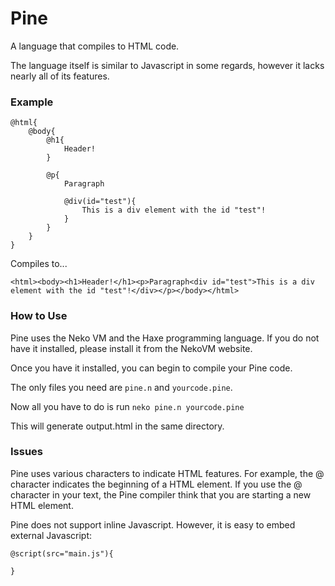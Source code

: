 # Pine
A language that compiles to HTML code.

The language itself is similar to Javascript in some regards, however it lacks nearly all of its features.

### Example

```
@html{
    @body{
        @h1{
            Header!
        }
        
        @p{
            Paragraph
            
            @div(id="test"){
                This is a div element with the id "test"!
            }
        }
    }
}
```

Compiles to...

```
<html><body><h1>Header!</h1><p>Paragraph<div id="test">This is a div element with the id "test"!</div></p></body></html>
```

### How to Use

Pine uses the Neko VM and the Haxe programming language. If you do not have it installed, please install it from the NekoVM website.

Once you have it installed, you can begin to compile your Pine code.

The only files you need are `pine.n` and `yourcode.pine`.

Now all you have to do is run `neko pine.n yourcode.pine`

This will generate output.html in the same directory.

### Issues

Pine uses various characters to indicate HTML features. For example, the @ character indicates the beginning of a HTML element. If you use the @ character in your text, the Pine compiler think that you are starting a new HTML element. 

Pine does not support inline Javascript. However, it is easy to embed external Javascript:

```
@script(src="main.js"){

}
```
